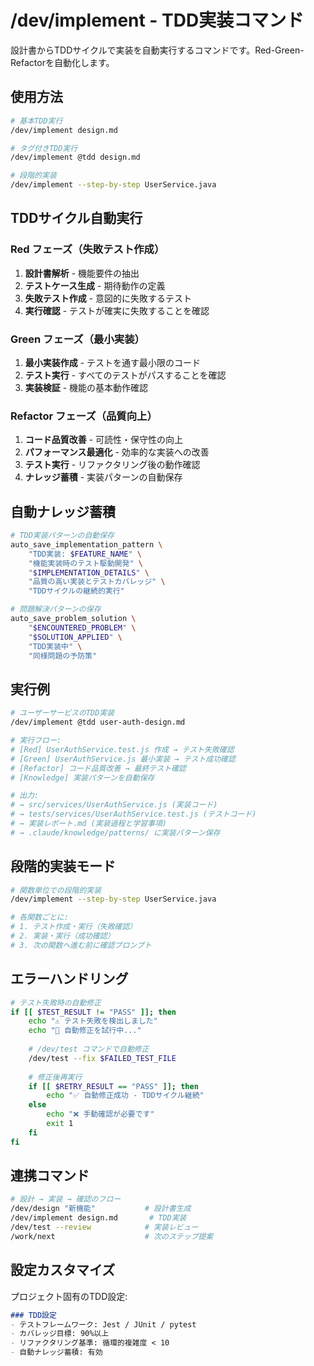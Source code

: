 # /dev/implement - TDD実装コマンド

設計書からTDDサイクルで実装を自動実行するコマンドです。Red-Green-Refactorを自動化します。

## 使用方法

```bash
# 基本TDD実行
/dev/implement design.md

# タグ付きTDD実行
/dev/implement @tdd design.md

# 段階的実装
/dev/implement --step-by-step UserService.java
```

## TDDサイクル自動実行

### Red フェーズ（失敗テスト作成）
1. **設計書解析** - 機能要件の抽出
2. **テストケース生成** - 期待動作の定義
3. **失敗テスト作成** - 意図的に失敗するテスト
4. **実行確認** - テストが確実に失敗することを確認

### Green フェーズ（最小実装）
1. **最小実装作成** - テストを通す最小限のコード
2. **テスト実行** - すべてのテストがパスすることを確認
3. **実装検証** - 機能の基本動作確認

### Refactor フェーズ（品質向上）
1. **コード品質改善** - 可読性・保守性の向上
2. **パフォーマンス最適化** - 効率的な実装への改善
3. **テスト実行** - リファクタリング後の動作確認
4. **ナレッジ蓄積** - 実装パターンの自動保存

## 自動ナレッジ蓄積

```bash
# TDD実装パターンの自動保存
auto_save_implementation_pattern \
    "TDD実装: $FEATURE_NAME" \
    "機能実装時のテスト駆動開発" \
    "$IMPLEMENTATION_DETAILS" \
    "品質の高い実装とテストカバレッジ" \
    "TDDサイクルの継続的実行"

# 問題解決パターンの保存
auto_save_problem_solution \
    "$ENCOUNTERED_PROBLEM" \
    "$SOLUTION_APPLIED" \
    "TDD実装中" \
    "同様問題の予防策"
```

## 実行例

```bash
# ユーザーサービスのTDD実装
/dev/implement @tdd user-auth-design.md

# 実行フロー:
# [Red] UserAuthService.test.js 作成 → テスト失敗確認
# [Green] UserAuthService.js 最小実装 → テスト成功確認  
# [Refactor] コード品質改善 → 最終テスト確認
# [Knowledge] 実装パターンを自動保存

# 出力:
# → src/services/UserAuthService.js (実装コード)
# → tests/services/UserAuthService.test.js (テストコード)
# → 実装レポート.md (実装過程と学習事項)
# → .claude/knowledge/patterns/ に実装パターン保存
```

## 段階的実装モード

```bash
# 関数単位での段階的実装
/dev/implement --step-by-step UserService.java

# 各関数ごとに:
# 1. テスト作成・実行（失敗確認）
# 2. 実装・実行（成功確認）
# 3. 次の関数へ進む前に確認プロンプト
```

## エラーハンドリング

```bash
# テスト失敗時の自動修正
if [[ $TEST_RESULT != "PASS" ]]; then
    echo "⚠️ テスト失敗を検出しました"
    echo "🔧 自動修正を試行中..."
    
    # /dev/test コマンドで自動修正
    /dev/test --fix $FAILED_TEST_FILE
    
    # 修正後再実行
    if [[ $RETRY_RESULT == "PASS" ]]; then
        echo "✅ 自動修正成功 - TDDサイクル継続"
    else
        echo "❌ 手動確認が必要です"
        exit 1
    fi
fi
```

## 連携コマンド

```bash
# 設計 → 実装 → 確認のフロー
/dev/design "新機能"           # 設計書生成
/dev/implement design.md       # TDD実装
/dev/test --review            # 実装レビュー
/work/next                    # 次のステップ提案
```

## 設定カスタマイズ

プロジェクト固有のTDD設定:
```markdown
### TDD設定
- テストフレームワーク: Jest / JUnit / pytest
- カバレッジ目標: 90%以上
- リファクタリング基準: 循環的複雑度 < 10
- 自動ナレッジ蓄積: 有効
```